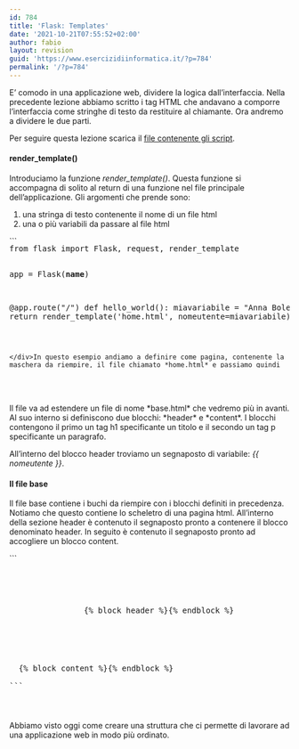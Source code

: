 ```yaml
---
id: 784
title: 'Flask: Templates'
date: '2021-10-21T07:55:52+02:00'
author: fabio
layout: revision
guid: 'https://www.esercizidiinformatica.it/?p=784'
permalink: '/?p=784'
---
```


E’ comodo in una applicazione web, dividere la logica dall’interfaccia. Nella precedente lezione abbiamo scritto i tag HTML che andavano a comporre l’interfaccia come stringhe di testo da restituire al chiamante. Ora andremo a dividere le due parti.

Per seguire questa lezione scarica il [file contenente gli script](https://www.esercizidiinformatica.it/progetti/flask/miosito2.zip).

#### render\_template()

Introduciamo la funzione *render\_template()*. Questa funzione si accompagna di solito al return di una funzione nel file principale dell’applicazione. Gli argomenti che prende sono:

1. una stringa di testo contenente il nome di un file html
2. una o più variabili da passare al file html

<div class="wp-block-simple-code-block-ace" style="height: 250px; position:relative; margin-bottom: 50px;">```
<pre class="wp-block-simple-code-block-ace" data-copy="false" data-fontsize="14" data-lines="Infinity" data-mode="python" data-showlines="true" data-theme="monokai" style="position:absolute;top:0;right:0;bottom:0;left:0">from flask import Flask, request, render_template

app = Flask(__name__)

@app.route("/")
def hello_world():
    miavariabile = "Anna Bolena"
    return render_template('home.html', nomeutente=miavariabile)

```

</div>In questo esempio andiamo a definire come pagina, contenente la maschera da riempire, il file chiamato *home.html* e passiamo quindi una variabile a cui assegnamo il contenuto della variabile *miavariabile*.

#### Il primo template

Andiamo a vedere come è fatto il file *home.html*. Per convenzione tutti i file html sono posti all’interno della cartella **templates** dentro la cartella del progetto.

<div class="wp-block-simple-code-block-ace" style="height: 250px; position:relative; margin-bottom: 50px;">```
<pre class="wp-block-simple-code-block-ace" data-copy="false" data-fontsize="14" data-lines="Infinity" data-mode="html" data-showlines="true" data-theme="monokai" style="position:absolute;top:0;right:0;bottom:0;left:0">{% extends 'base.html' %}

{% block header %}
  <h1>Benvenuto {{ nomeutente }} </h1>
{% endblock %}

{% block content %}
  <p>Il mio contenuto</p>
{% endblock %}

```

</div>Il file va ad estendere un file di nome *base.html* che vedremo più in avanti. Al suo interno si definiscono due blocchi: *header* e *content*. I blocchi contengono il primo un tag h1 specificante un titolo e il secondo un tag p specificante un paragrafo.

All’interno del blocco header troviamo un segnaposto di variabile: *{{ nomeutente }}*.

#### Il file base

Il file base contiene i buchi da riempire con i blocchi definiti in precedenza. Notiamo che questo contiene lo scheletro di una pagina html. All’interno della sezione header è contenuto il segnaposto pronto a contenere il blocco denominato header. In seguito è contenuto il segnaposto pronto ad accogliere un blocco content.

<div class="wp-block-simple-code-block-ace" style="height: 250px; position:relative; margin-bottom: 50px;">```
<pre class="wp-block-simple-code-block-ace" data-copy="false" data-fontsize="14" data-lines="Infinity" data-mode="html" data-showlines="true" data-theme="monokai" style="position:absolute;top:0;right:0;bottom:0;left:0"><!doctype html>
<title>{% block title %}{% endblock %} - la mia applicazione web</title>
<section class="content">
  <header>
    {% block header %}{% endblock %}
  </header>
  {% block content %}{% endblock %}
</section>
```

</div>Abbiamo visto oggi come creare una struttura che ci permette di lavorare ad una applicazione web in modo più ordinato.